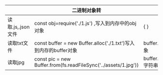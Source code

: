 |   | 二进制对象转                                    | js对象                                |
| ----------------- | ------------------------------------------------------------ | ------------------------------------------------------------ |
| 读取.js,.json文件 | const obj=require('./1.js')  ,写入到内存中的obj对象          | { }       |
| 读取txt文件       |  const buffer = new Buffer.alloc('./1.txt')写入到内存的buffer对象 | buffer.tostring()字符串对象 |
| 读取jpg        | const pic = new Buffer.from(fs.readFileSync('../assets/1.jpg')) | buffer.tostring('bash64')字符串对象 |

